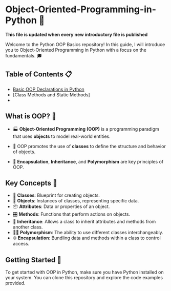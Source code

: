 # Object-Oriented-Programming-in-Python 🐍

**This file is updated when every new introductory file is published** 

Welcome to the Python OOP Basics repository! In this guide, I will introduce you to Object-Oriented Programming in Python with a focus on the fundamentals. 🎓

## Table of Contents 📋
- [Basic OOP Declarations in Python ](#[Basic-OOP-Declarations-in-Python](https://github.com/Navadeep2000/Object-Oriented-Programming-in-Python/blob/main/Basic-OOP-Declarations-in-Python.ipynb) )
- [Class Methods and Static Methods]
- 

## What is OOP? 🤔

- 🏭 **Object-Oriented Programming (OOP)** is a programming paradigm that uses **objects** to model real-world entities.

- 🌟 OOP promotes the use of **classes** to define the structure and behavior of objects.

- 🧩 **Encapsulation**, **Inheritance**, and **Polymorphism** are key principles of OOP.

## Key Concepts 🔑

- 🧬 **Classes**: Blueprint for creating objects.
- 🧳 **Objects**: Instances of classes, representing specific data.
- 📦 **Attributes**: Data or properties of an object.
- 🎛️ **Methods**: Functions that perform actions on objects.
- 🧬 **Inheritance**: Allows a class to inherit attributes and methods from another class.
- 🤹‍♀️ **Polymorphism**: The ability to use different classes interchangeably.
- 🌐 **Encapsulation**: Bundling data and methods within a class to control access.

## Getting Started 🚀

To get started with OOP in Python, make sure you have Python installed on your system. You can clone this repository and explore the code examples provided.
